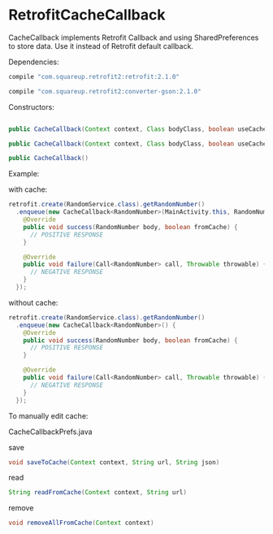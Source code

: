 # RetrofitCacheCallback

CacheCallback implements Retrofit Callback and using SharedPreferences to store data. Use it instead of Retrofit default callback.



Dependencies:
```gradle
compile "com.squareup.retrofit2:retrofit:2.1.0"

compile "com.squareup.retrofit2:converter-gson:2.1.0"
```


Constructors:
```java

public CacheCallback(Context context, Class bodyClass, boolean useCache, Gson gson)

public CacheCallback(Context context, Class bodyClass, boolean useCache)

public CacheCallback()
```



Example:

with cache:
```java
retrofit.create(RandomService.class).getRandomNumber()
  .enqueue(new CacheCallback<RandomNumber>(MainActivity.this, RandomNumber.class, true) {
    @Override
    public void success(RandomNumber body, boolean fromCache) {
      // POSITIVE RESPONSE
    }

    @Override
    public void failure(Call<RandomNumber> call, Throwable throwable) {
      // NEGATIVE RESPONSE
    }
  });
```

without cache:
```java
retrofit.create(RandomService.class).getRandomNumber()
  .enqueue(new CacheCallback<RandomNumber>() {
    @Override
    public void success(RandomNumber body, boolean fromCache) {
      // POSITIVE RESPONSE
    }

    @Override
    public void failure(Call<RandomNumber> call, Throwable throwable) {
      // NEGATIVE RESPONSE
    }
  });
```

To manually edit cache:

CacheCallbackPrefs.java

save
```java
void saveToCache(Context context, String url, String json)
```

read
```java
String readFromCache(Context context, String url)
```

remove
```java
void removeAllFromCache(Context context)
```
